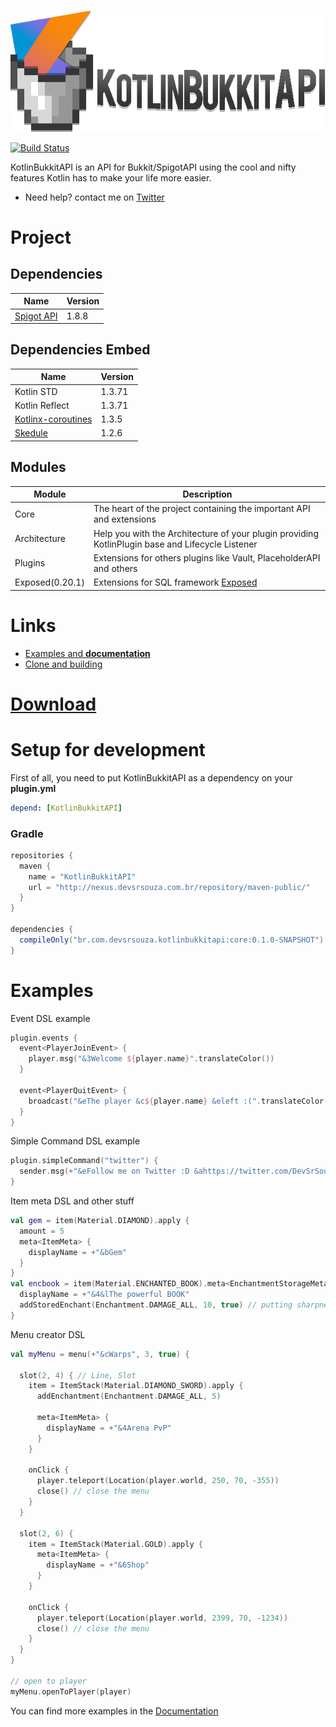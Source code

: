 ![logo](logo.png)

[![Build Status](http://jenkins.devsrsouza.com.br/buildStatus/icon?job=KotlinBukkitAPI)](http://jenkins.devsrsouza.com.br/job/KotlinBukkitAPI/)

KotlinBukkitAPI is an API for Bukkit/SpigotAPI using the cool and nifty features Kotlin has to make your life more easier.

* Need help? contact me on [Twitter](https://twitter.com/DevSrSouza)

# Project

## Dependencies
| Name | Version |
| --- | --- |
| [Spigot API](https://hub.spigotmc.org/stash/projects/SPIGOT/repos/spigot/) | 1.8.8 |

## Dependencies Embed
| Name | Version |
| --- | --- |
| Kotlin STD | 1.3.71 |
| Kotlin Reflect | 1.3.71 |
| [Kotlinx-coroutines](https://github.com/Kotlin/kotlinx.coroutines/) | 1.3.5 |
| [Skedule](https://github.com/okkero/Skedule) | 1.2.6 |

## Modules
| Module | Description |
| --- | --- |
| Core | The heart of the project containing the important API and extensions |
| Architecture | Help you with the Architecture of your plugin providing KotlinPlugin base and Lifecycle Listener |
| Plugins | Extensions for others plugins like Vault, PlaceholderAPI and others |
| Exposed(0.20.1) | Extensions for SQL framework [Exposed](https://github.com/JetBrains/Exposed/) |

# Links
- [Examples and **documentation**](https://github.com/DevSrSouza/KotlinBukkitAPI/wiki/)
- [Clone and building](https://github.com/DevSrSouza/KotlinBukkitAPI/wiki/Clone-and-build)

# [Download](http://jenkins.devsrsouza.com.br/job/KotlinBukkitAPI/)

# Setup for development

First of all, you need to put KotlinBukkitAPI as a dependency on your **plugin.yml**
```yaml
depend: [KotlinBukkitAPI]
```

### Gradle

```groovy
repositories {
  maven {
    name = "KotlinBukkitAPI"
    url = "http://nexus.devsrsouza.com.br/repository/maven-public/"
  }
}

dependencies {
  compileOnly("br.com.devsrsouza.kotlinbukkitapi:core:0.1.0-SNAPSHOT") // core
}
```

# Examples

Event DSL example
```kotlin
plugin.events {
  event<PlayerJoinEvent> {
    player.msg("&3Welcome ${player.name}".translateColor()) 
  }
  
  event<PlayerQuitEvent> {
    broadcast("&eThe player &c${player.name} &eleft :(".translateColor())
  }
}
```

Simple Command DSL example
```kotlin
plugin.simpleCommand("twitter") {
  sender.msg(+"&eFollow me on Twitter :D &ahttps://twitter.com/DevSrSouza")
}
```

Item meta DSL and other stuff
```kotlin
val gem = item(Material.DIAMOND).apply {
  amount = 5
  meta<ItemMeta> {
    displayName = +"&bGem"
  }
}
val encbook = item(Material.ENCHANTED_BOOK).meta<EnchantmentStorageMeta> {
  displayName = +"&4&lThe powerful BOOK"
  addStoredEnchant(Enchantment.DAMAGE_ALL, 10, true) // putting sharpness 10 to the book
}
```

Menu creator DSL
```kotlin
val myMenu = menu(+"&cWarps", 3, true) {

  slot(2, 4) { // Line, Slot
    item = ItemStack(Material.DIAMOND_SWORD).apply {
      addEnchantment(Enchantment.DAMAGE_ALL, 5)

      meta<ItemMeta> {
        displayName = +"&4Arena PvP"
      }
    }

    onClick {
      player.teleport(Location(player.world, 250, 70, -355))
      close() // close the menu
    }
  }

  slot(2, 6) {
    item = ItemStack(Material.GOLD).apply {
      meta<ItemMeta> {
        displayName = +"&6Shop"
      }
    }
    
    onClick {
      player.teleport(Location(player.world, 2399, 70, -1234))
      close() // close the menu
    }
  }
}

// open to player
myMenu.openToPlayer(player)
```

You can find more examples in the [Documentation](https://github.com/DevSrSouza/KotlinBukkitAPI/wiki/)
